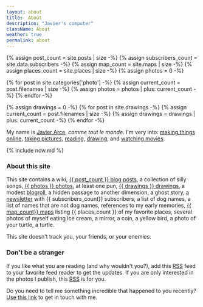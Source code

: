 ```yaml
---
layout: about
title:  About
description: "Javier's computer"
className: About
weather: true
permalink: about
---
```

{% assign post_count = site.posts | size -%}
{% assign subscribers_count = site.data.subscribers -%}
{% assign map_count = site.maps | size -%}
{% assign places_count = site.places | size -%}
{% assign photos = 0 -%}

{% for post in site.categories['photo'] -%}
  {% assign current_count = post.filenames | size -%}
  {% assign photos = photos | plus: current_count -%}
{% endfor -%}

{% assign drawings = 0 -%}
{% for post in site.drawings -%}
  {% assign current_count = post.filenames | size -%}
  {% assign drawings = drawings | plus: current_count -%}
{% endfor -%}

My name is [Javier Arce](/me), <em>comme tout le monde</em>. I'm very into: [making things online](/projects),
[taking pictures](/photos), [reading](/books), [drawing](/drawings), and [watching movies](/movies).

{% include now.md %}

### About this site

This site contains a wiki, [{{ post_count }} blog posts](/archive), a collection of silly songs, [{{ photos }} photos](/photos), at least one pun, [{{ drawings }} drawings](/drawings), a modest [blogroll](/blogroll), a hidden passage to another dimension, a ghost story, [a newsletter](/newsletter) with {{ subscribers_count}} subscribers, a list of dog names, a list of names that are not dog names, references to my early memories, [{{ map_count}} maps](/maps) listing {{ places_count }} of my favorite places, several photos of myself eating ice cream, a mirror, a coin, a yellow bird, a photo of your turtle, a turtle.

This site doesn't track you, your friends, or your enemies.

### Don't be a stranger

If you like what you are reading (and why wouldn't you?), add this
[RSS](/feed.xml) feed to your favorite feed reader to get the updates. If you
are only interested in the photos I publish, this [RSS](/feeds/photos.xml) is
for you.

Do you need to tell me something incredible that happened to you recently? [Use
this link](https://javier.computer/contact) to get in touch with me.
